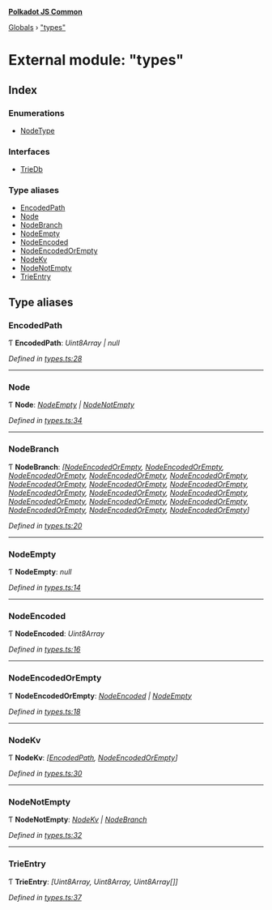**[Polkadot JS Common](../README.md)**

[Globals](../globals.md) › ["types"](_types_.md)

# External module: "types"

## Index

### Enumerations

* [NodeType](../enums/_types_.nodetype.md)

### Interfaces

* [TrieDb](../interfaces/_types_.triedb.md)

### Type aliases

* [EncodedPath](_types_.md#encodedpath)
* [Node](_types_.md#node)
* [NodeBranch](_types_.md#nodebranch)
* [NodeEmpty](_types_.md#nodeempty)
* [NodeEncoded](_types_.md#nodeencoded)
* [NodeEncodedOrEmpty](_types_.md#nodeencodedorempty)
* [NodeKv](_types_.md#nodekv)
* [NodeNotEmpty](_types_.md#nodenotempty)
* [TrieEntry](_types_.md#trieentry)

## Type aliases

###  EncodedPath

Ƭ **EncodedPath**: *Uint8Array | null*

*Defined in [types.ts:28](https://github.com/polkadot-js/common/blob/5e494b7/packages/trie-db/src/types.ts#L28)*

___

###  Node

Ƭ **Node**: *[NodeEmpty](_types_.md#nodeempty) | [NodeNotEmpty](_types_.md#nodenotempty)*

*Defined in [types.ts:34](https://github.com/polkadot-js/common/blob/5e494b7/packages/trie-db/src/types.ts#L34)*

___

###  NodeBranch

Ƭ **NodeBranch**: *[[NodeEncodedOrEmpty](_types_.md#nodeencodedorempty), [NodeEncodedOrEmpty](_types_.md#nodeencodedorempty), [NodeEncodedOrEmpty](_types_.md#nodeencodedorempty), [NodeEncodedOrEmpty](_types_.md#nodeencodedorempty), [NodeEncodedOrEmpty](_types_.md#nodeencodedorempty), [NodeEncodedOrEmpty](_types_.md#nodeencodedorempty), [NodeEncodedOrEmpty](_types_.md#nodeencodedorempty), [NodeEncodedOrEmpty](_types_.md#nodeencodedorempty), [NodeEncodedOrEmpty](_types_.md#nodeencodedorempty), [NodeEncodedOrEmpty](_types_.md#nodeencodedorempty), [NodeEncodedOrEmpty](_types_.md#nodeencodedorempty), [NodeEncodedOrEmpty](_types_.md#nodeencodedorempty), [NodeEncodedOrEmpty](_types_.md#nodeencodedorempty), [NodeEncodedOrEmpty](_types_.md#nodeencodedorempty), [NodeEncodedOrEmpty](_types_.md#nodeencodedorempty), [NodeEncodedOrEmpty](_types_.md#nodeencodedorempty), [NodeEncodedOrEmpty](_types_.md#nodeencodedorempty)]*

*Defined in [types.ts:20](https://github.com/polkadot-js/common/blob/5e494b7/packages/trie-db/src/types.ts#L20)*

___

###  NodeEmpty

Ƭ **NodeEmpty**: *null*

*Defined in [types.ts:14](https://github.com/polkadot-js/common/blob/5e494b7/packages/trie-db/src/types.ts#L14)*

___

###  NodeEncoded

Ƭ **NodeEncoded**: *Uint8Array*

*Defined in [types.ts:16](https://github.com/polkadot-js/common/blob/5e494b7/packages/trie-db/src/types.ts#L16)*

___

###  NodeEncodedOrEmpty

Ƭ **NodeEncodedOrEmpty**: *[NodeEncoded](_types_.md#nodeencoded) | [NodeEmpty](_types_.md#nodeempty)*

*Defined in [types.ts:18](https://github.com/polkadot-js/common/blob/5e494b7/packages/trie-db/src/types.ts#L18)*

___

###  NodeKv

Ƭ **NodeKv**: *[[EncodedPath](_types_.md#encodedpath), [NodeEncodedOrEmpty](_types_.md#nodeencodedorempty)]*

*Defined in [types.ts:30](https://github.com/polkadot-js/common/blob/5e494b7/packages/trie-db/src/types.ts#L30)*

___

###  NodeNotEmpty

Ƭ **NodeNotEmpty**: *[NodeKv](_types_.md#nodekv) | [NodeBranch](_types_.md#nodebranch)*

*Defined in [types.ts:32](https://github.com/polkadot-js/common/blob/5e494b7/packages/trie-db/src/types.ts#L32)*

___

###  TrieEntry

Ƭ **TrieEntry**: *[Uint8Array, Uint8Array, Uint8Array[]]*

*Defined in [types.ts:37](https://github.com/polkadot-js/common/blob/5e494b7/packages/trie-db/src/types.ts#L37)*